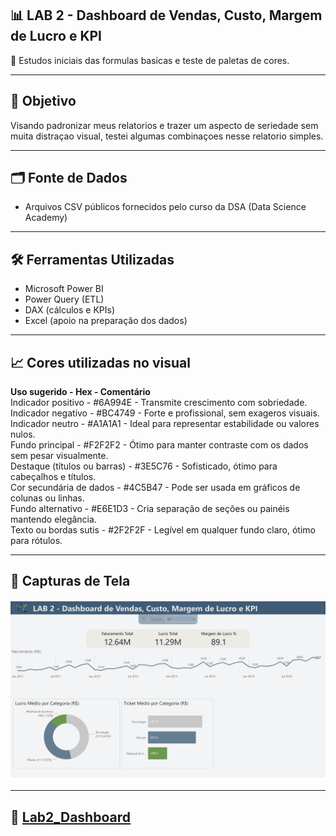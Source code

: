 ## 📊 LAB 2 - Dashboard de Vendas, Custo, Margem de Lucro e KPI

🔎 Estudos iniciais das formulas basicas e teste de paletas de cores. 

---

## 🧠 Objetivo

Visando padronizar meus relatorios e trazer um aspecto de seriedade sem muita distraçao visual, testei algumas combinaçoes nesse relatorio simples.

---

## 🗂️ Fonte de Dados

- Arquivos CSV públicos fornecidos pelo curso da DSA (Data Science Academy)


---

## 🛠️ Ferramentas Utilizadas

- Microsoft Power BI
- Power Query (ETL)
- DAX (cálculos e KPIs)
- Excel (apoio na preparação dos dados)

---

## 📈 Cores utilizadas no visual
**Uso sugerido - Hex - Comentário**<br>
Indicador positivo - #6A994E - Transmite crescimento com sobriedade.<br>
Indicador negativo - #BC4749 - Forte e profissional, sem exageros visuais.<br>
Indicador neutro - #A1A1A1 - Ideal para representar estabilidade ou valores nulos.<br>
Fundo principal - #F2F2F2 - Ótimo para manter contraste com os dados sem pesar visualmente.<br>
Destaque (títulos ou barras) - #3E5C76 - Sofisticado, ótimo para cabeçalhos e títulos.<br>
Cor secundária de dados - #4C5B47 - Pode ser usada em gráficos de colunas ou linhas.<br>
Fundo alternativo - #E6E1D3 - Cria separação de seções ou painéis mantendo elegância.<br>
Texto ou bordas sutis - #2F2F2F - Legível em qualquer fundo claro, ótimo para rótulos.

---
## 📸 Capturas de Tela
![Dashboard Power BI](./imagens/Dashboard_de_Vendas.jpg)

---
## 🔗 [Lab2_Dashboard](https://bit.ly/3FpIJ15)
